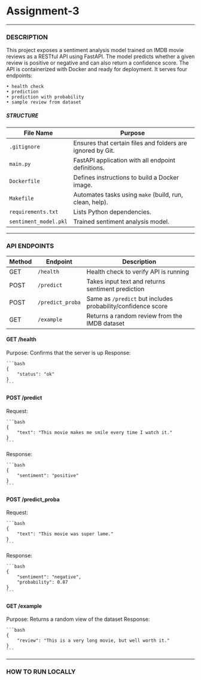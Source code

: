 # Assignment-3
---

### **DESCRIPTION**
This project exposes a sentiment analysis model trained on IMDB movie reviews as a RESTful API using FastAPI. The model predicts whether a given review is positive or negative and can also return a confidence score. The API is containerized with Docker and ready for deployment. It serves four endpoints:

    • health check
    • prediction
    • prediction with probability
    • sample review from dataset


##### STRUCTURE

| File Name       | Purpose                                  |
|----------------|-------------------------------------------|
| `.gitignore`    | Ensures that certain files and folders are ignored by Git. |
| `main.py`     | FastAPI application with all endpoint definitions.     |
| `Dockerfile`     | Defines instructions to build a Docker image.     |
| `Makefile`     | Automates tasks using `make` (build, run, clean, help).     |
| `requirements.txt`     | Lists Python dependencies.     |
| `sentiment_model.pkl`     | Trained sentiment analysis model.     |

---
### **API ENDPOINTS**
| Method | Endpoint         | Description                                           |
|--------|------------------|-------------------------------------------------------|
| GET    | `/health`        | Health check to verify API is running                |
| POST   | `/predict`       | Takes input text and returns sentiment prediction     |
| POST   | `/predict_proba` | Same as `/predict` but includes probability/confidence score |
| GET    | `/example`       | Returns a random review from the IMDB dataset        |

#### GET /health
Purpose: Confirms that the server is up
Response:

    ```bash
    {
        "status": "ok"
    }
    ```


#### POST /predict
Request:

    ```bash
    {
        "text": "This movie makes me smile every time I watch it."
    }
    ```
Response:

    ```bash
    {
        "sentiment": "positive"
    }
    ```


#### POST /predict_proba
Request:

    ```bash
    {
        "text": "This movie was super lame."
    }
    ```
Response:

    ```bash
    {
        "sentiment": "negative",
        "probability": 0.87
    }
    ```

#### GET /example
Purpose: Returns a random view of the dataset
Response:

    ```bash
    {
        "review": "This is a very long movie, but well worth it."
    }
    ```



---
### **HOW TO RUN LOCALLY**
